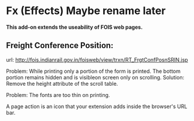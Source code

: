# Fx (Effects) Maybe rename later

**This add-on extends the useability of FOIS web pages.**

## Freight Conference Position:
url: http://fois.indianrail.gov.in/foisweb/view/trxn/RT_FrgtConfPosnSRIN.jsp

Problem: While printing only a portion of the form is printed.
The bottom portion remains hidden and is visibleon screen only on scrolling.
Solution: Remove the height attribute of the scroll table.

Problem: The fonts are too thin on printing.



A page action is an icon that your extension adds inside the browser's URL bar.

